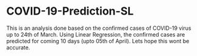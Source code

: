 # COVID-19-Prediction-SL
This is an analysis done based on the confirmed cases of COVID-19 virus up to 24th of March. Using Linear Regression, the confirmed cases are predicted for coming 10 days (upto 05th of April). Lets hope this wont be accurate.
